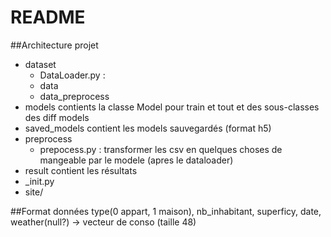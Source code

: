 # README

##Architecture projet
        <ul>
            <li>dataset
            <ul>
                <li>DataLoader.py : </li>
                <li>data</li>
                <li>data_preprocess</li>
            </ul>
            </li>
            <li>models
                contients la classe Model pour train et tout et des sous-classes des diff models
            </li>
            <li>saved_models
                contient les models sauvegardés (format h5)
            </li>
            <li>preprocess
                <ul><li>prepocess.py : transformer les csv en quelques choses de mangeable par le modele (apres le dataloader)</li></ul>
            </li>
            <li>result
                contient les résultats</li>
            <li>_init.py</li>
            <li>site/</li>
        </ul>
##Format données
type(0 appart, 1 maison), nb_inhabitant, superficy, date, weather(null?) -> vecteur de conso (taille 48)
